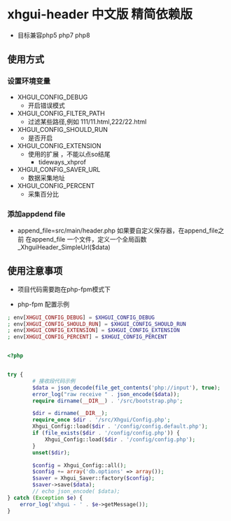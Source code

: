 # xhgui-header 中文版 精简依赖版
- 目标兼容php5 php7 php8
## 使用方式 
### 设置环境变量
- XHGUI_CONFIG_DEBUG 
  - 开启错误模式
- XHGUI_CONFIG_FILTER_PATH
  - 过滤某些路径,例如  111/11.html,222/22.html
- XHGUI_CONFIG_SHOULD_RUN
  - 是否开启
- XHGUI_CONFIG_EXTENSION
  - 使用的扩展 ，不能以点so结尾
    - tideways_xhprof
- XHGUI_CONFIG_SAVER_URL
  - 数据采集地址
- XHGUI_CONFIG_PERCENT
  - 采集百分比
### 添加appdend file

- append_file=src/main/header.php
如果要自定义保存器，在append_file之前 在append_file 一个文件，定义一个全局函数 _XhguiHeader_SimpleUrl($data)

## 使用注意事项

- 项目代码需要跑在php-fpm模式下

- php-fpm 配置示例
```php
; env[XHGUI_CONFIG_DEBUG] = $XHGUI_CONFIG_DEBUG
; env[XHGUI_CONFIG_SHOULD_RUN] = $XHGUI_CONFIG_SHOULD_RUN
; env[XHGUI_CONFIG_EXTENSION] = $XHGUI_CONFIG_EXTENSION
; env[XHGUI_CONFIG_PERCENT] = $XHGUI_CONFIG_PERCENT
```

```php

<?php


try {
        # 接收段代码示例
        $data = json_decode(file_get_contents('php://input'), true);
        error_log("raw receive " . json_encode($data));
        require dirname(__DIR__) . '/src/bootstrap.php';

        $dir = dirname(__DIR__);
        require_once $dir . '/src/Xhgui/Config.php';
        Xhgui_Config::load($dir . '/config/config.default.php');
        if (file_exists($dir . '/config/config.php')) {
            Xhgui_Config::load($dir . '/config/config.php');
        }
        unset($dir);

        $config = Xhgui_Config::all();
        $config += array('db.options' => array());
        $saver = Xhgui_Saver::factory($config);
        $saver->save($data);
        // echo json_encode( $data);
} catch (Exception $e) {
    error_log('xhgui - ' . $e->getMessage());
}

```